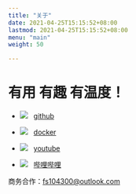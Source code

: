 ```yaml
---
title: "关于"
date: 2021-04-25T15:15:52+08:00
lastmod: 2021-04-25T15:15:52+08:00
menu: "main"
weight: 50

---
```


# 有用 有趣 有温度！

- ![](/images/github.png) &nbsp; [github](https://github.com/ericwang2006)

- ![](/images/docker.png) &nbsp; [docker]( https://hub.docker.com/r/ericwang2006/ttnode)

- ![](/images/youtube.png) &nbsp; [youtube]( https://www.youtube.com/channel/UCj1rJarpGegl9xHRXvD2EFQ)

- ![](/images/bilibili.png) &nbsp; [哔哩哔哩]( https://space.bilibili.com/221010336)

商务合作：fs104300@outlook.com

